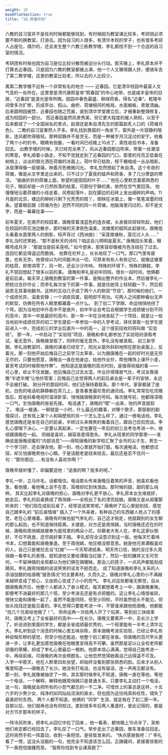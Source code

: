 ```yaml
---
weight: 18
bookFlatSection: true
title: "18.荷塘月色"
---
```


六教的自习室并不是任何时候都能够找到，有时候因为教室课比较多，考研团必须要不断的换教室，打游击。因为自习的人很多，有清华本校的学子，也有很多考研人占座位，偶尔的，还会发生整个六教三栋教学楼，李礼都找不到一个合适的自习室的情况。

考研团有时候也因为自习座位比较分散而被迫分头行动。那天晚上，李礼原本并不打算去近春园。只是因为六教的教室都被占满，他一个人又懒得跟人挤，便骑车去了第二教学楼，这里的教室比较老，所以去的人比较少。

离第二教学楼不远有一个非常有名的地方 —— 近春园。它是清华校园中最富人文气息的一处所在。这里曾是清代康熙皇帝“熙春园”的中心地带，也是咸丰皇帝的旧居，“近春园”是道光皇帝所赐。因园中春色最盛、柳绿荷香，得名“近春”。乾隆年间曾多次扩修，形成亭台、假山、曲桥、荷塘相间的格局，水面蜿蜒，景致清幽。后来圆明园被焚，近春园也随之荒废，直到清华学堂建立后，才被重新整理修复，成为校园的一部分。
而近春园虽然风景秀美，但它更大程度的被人熟知，以至于后来都成了一个全国闻名的景点，起源还是朱自清先生的那篇脍炙人口的《荷塘月色》。
二教的自习室果然人不多。李礼找到靠窗的一角坐下，窗外是一片寂静的暗影，连风都吹得极轻。那种寂静并不是空无，而是一种被岁月沉淀过的安宁。他看了两个小时的书，眼睛有些酸，一看时间已经晚上10点了，索性收拾书本，准备回去。
出教学楼的时候，天已经完全黑了。风从近春园那边吹来，带着一丝潮湿的寒意。李礼顺着小路走，不知不觉就走到了近春园的门口。那里的月亮正低垂在树梢上，淡淡的银光洒在荷塘的冰面上。荷叶早已枯败，枝干蜷缩成一丛丛暗影，冰层薄得像一层玻璃，映着月色微微闪光。
李礼忽然想起了朱自清。这个冬夜的荷塘，像是从文字里走出来的，只不过少了夏夜的蛙声和荷香，多了几分萧瑟的寒凉。
“曲曲折折的荷塘上面，弥望的是田田的叶子……”
他在心里默念着那熟悉的句子，眼前却是一片已然败落的枯茎。可那份宁静的美，依然在空气里回荡。
他慢慢地沿着荷塘的小径走着，风卷起落叶，刮在脚边的石砖上发出细碎的声响。11月底的北京，塘边的柳树只剩下光秃秃的枝丫，倒映在冰面上，像一笔笔泼墨的线条。望着眼前跟《荷塘月色》迥然不同的同一片荷塘，他脑海里闪过的，却不是文字，而是一幕幕往事——


前年夏天，在南开的校园里，唐晚穿着浅蓝色的连衣裙，头发被风轻轻吹起，他们在校园的荷花池边散步。那时候的天津夜色温柔，池塘里的蛙鸣此起彼伏。唐晚低头看着水面里两人的倒影，轻声背过《西洲曲》：“采莲南塘秋，莲花过人头……”
李礼当时还笑她，“那不是秋天的诗吗？咱这会儿明明是夏天。”
唐晚回头笑着，眼睛弯成月牙：“那就当提前采莲呗。”
如今想来，那笑容却像被月色冻结在了过去，连回忆都显得遥远而脆弱。
他靠在栏杆上，长长地叹了一口气。那口气里有疲惫，也有无奈。他曾经以为时间能冲淡一切，可原来有些人有些记忆，就像这塘里的枯荷，即使凋零了，风一吹，还会沙沙作响。
特殊的环境下，特殊的静懿，李礼不禁回想起了很多以前的事。
唐晚和李礼是初中同班。很长一段时间，他俩都是前后桌。每天早上唐晚到教室的第一件事，是掏出整齐的作业本，然后被李礼一把抢过去抄作业；而李礼每次坐下的第一件事，就是往她背上轻轻戳一下，然后假装若无其事地翻书。这样的互动几乎成了两个人的默契“节目”。那时候的他们，一个成绩优异，温柔安静；一个调皮捣蛋，聪明却不用功。可两人之间那种看似无声的默契，仿佛在所有人眼里都藏着一点什么。
到了初二下学期，命运悄悄地拐了个弯。因为当地初中升高中不是直升，初中毕业会考后会根据学生成绩被分到不同的高中，其中一中是最好的高中。那一年一中在当地发起了一个项目，就是让一些当地初中成绩优异的初二学生提前一年参加一中的入学考试，择优录取一批学生提前进入一中，完成初三的学业后直升一中的高一，这个提前招收的班叫做 “实验班”。
那一年，一中启动了“实验班”项目，唐晚和李礼都参加了实验班的录取考试，毫无意外，唐晚被录取了，同样的毫无意外，李礼没有被录取。
初三新学期，李礼进教室时，唐晚的课桌已经空了。阳光从窗外斜斜地照在那张桌面上，反着光。那一刻他开始后悔自己之前学习太草率，以为跟唐晚在一起的好时光是无穷无尽的，只要他愿意，唐晚会一直在他身边，给他作业抄，帮他掩饰上课开小差，甚至考试的时候帮他作弊”。
他知道这是唐晚的高光时刻，是值得祝福的事 —— 可心里，却止不住发酸。他后悔自己过去太混，作业抄得理直气壮，考试全靠唐晚“半遮半掩”让他抄答案；后悔自己总觉得两人的前后桌会是一辈子的安排，永远不会被打破。
刚分开的那段时间，他们还保持着联系。那个年代，家家都装了座机，白色的电话机静静躺在茶几上，是青春里最珍贵的通讯线。李礼常常在吃完晚饭后，趁爸妈看电视时溜进卧室，悄悄拨唐晚家的号码。每次拨号前，他都得深吸一口气，生怕唐晚的爸爸先接。
 电话通了，唐晚的“喂”一出来，他的声音就软了。
电话一接通，一聊就是一小时，什么最近的趣事，对哪个歌手，那部剧的剧情探讨，还有班上某个人和隔壁班的另一个怎么怎么样了，通过一根电话线，李礼感觉唐晚还是坐在自己的前桌，半转过头来微笑的看着自己，跟自己侃侃而谈。李礼心里暗下决心，一定要认真起来，一定也要在一年后的初三会考也考进一中，继续跟唐晚在一起。
但越是喜欢，越容易患得患失。
李礼从班里的同学那里——准确说是唐晚闺蜜的“内部消息”——得知唐晚的新学校汇聚了全市的尖子生，男生一个个学习好、还会弹吉他。那一刻，他心里就开始打鼓。每次通电话，他都想试探，却又怕唐晚笑他小心眼。于是话题老是绕来绕去，最后还是忍不住问一句：“那你那边……有没有人喜欢你啊？”


唐晚早就听懂了，却偏要逗他：“追我的啊？挺多的呢。”

李礼一听，立马炸毛，话都噎住。电话那头传来唐晚压着笑的声音，她喜欢看他急，看他傻，看他嘴上说不在意，耳根却红到快滴血。那时候的甜，甜的那么纯粹。
其实比起李礼对唐晚的担心，唐晚对李礼更不放心。李礼原本女生缘就好，她走后，李礼的前桌换成了周俏嫣——全校出了名的漂亮姑娘。唐晚又是从闺蜜那听来的：“他们现在成前后桌了，经常说说笑笑呢。”
唐晚听了后心里挺别扭，感觉自己跟李礼的 “前后桌情缘” 插入了一个外来者，有种自己的东西被人抢占了的感觉，老在心里堵着。唐晚有时候也挺气李礼的，自己这才刚走，他就跟别的女生聊的那么起劲，也不知道保持距离。关键是，对方还是周俏嫣，当时唐晚还还在的时候，唐晚和周俏嫣就被奉为是班里的两朵小花，仰慕者大有人在，李礼这家伙倒好，不仅不挑食，还尽挑好果子摘。
李礼却完全没意识到这一层。他每天忙着啃书本，幻想着能和唐晚重逢。至于周俏嫣，他压根没那意思。她是他兄弟谭毅喜欢的人，自己只是被拉去当“红娘”——今天帮递纸条，明天传口信，搞的没过多久周俏嫣一看李礼的表情，就知道他又要给谭毅当红娘了，然后一脸的嫌弃又无可奈何，一不留神搞的全班都以为他们俩在搞暧昧。那会儿的孩子，一点风声都能刮成飓风，李礼跟周俏嫣的说说笑笑的谣言不胫而走。 成了知道唐晚和李礼关系的人添油加醋的给唐晚“报告情况”的主要素材。久而久之，唐晚对李礼心里的小不满越来越转变成了担心，又由担心变成了小小的怨气。
李礼对这些都毫无察觉，自从跟唐晚离开后，他整个人都进入了奋斗模式，每天都想着考上一中，跟唐晚重聚。即便考不进最好的那几个班，至少考进去还是有点把握的。这让李礼心情很雀跃，很快又能和唐晚一起了，虽然不能是同班，但至少同校，平时虽然低头不能见，但抬头找找还是能见着的。李礼觉得只要能考进一中，不管谁来跟他抢唐晚，他都能 “找几个兄弟给他做了！”。
但命运再一次给两人开了个玩笑，等到初三快结束时，唐晚又考上了全省最好的高中——在长沙。唐晚又要离开一中，去长沙上学了。听说进到里面的学生，都是全省成绩最优秀的，一个班里能有一半考上清华北大。李礼听到这个消息的时候心里五味杂陈，原本唐晚考进实验班，已经让李礼有种自惭形秽的感觉，但至少他还能追，他整个初三都在发奋。但唐晚的百尺竿头更进一步，让李礼更加感觉唐晚在他眼里变得高不可攀。虽然那是足以让全校老师都骄傲的荣耀，却成了李礼心里最后一根刺。他原本信心满满，觉得自己能考进一中，再续前缘。可唐晚的再次金榜题名，让他忽然觉得她离自己远得遥不可及。
入学一中那天，他在人群里四处张望，却始终没看到那张熟悉的脸。后来才从别人嘴里知道——唐晚去了长沙。她没有打电话，也没有留话，连一声再见都没有。
那一刻，李礼就像被抽空了一样。其实那时候李礼不知道，唐晚一直在等他，等他一个电话，一个解释，解释他跟周俏嫣只是普通关系，只要李礼主动打一个电话，说一句，唐晚就会把所有的小怨气都忘的一干二净。可惜世上的事总是这样，十五六岁的少男少女，纯净的如同灿灿流淌的泉水，但也因为这份纯真和任性，错失了最美好的东西。
两个人都不知道，他俩的 “同学” 生涯，就定格在了初二那一年。自那以后，他们就再也没有同校过。直到很多年后两人重逢时，彼此记得的，都是对方15岁那年的样子。

一阵冷风吹来，把李礼从回忆中拉了回来 。他一看表，都快晚上10点半了，吴彬他们肯定都已经回去了。李礼叹了一口气，举步走出了近春园，推车准备往回走。这时突然手机一阵震动，收到一条短信，是徐皙发来的。
“快点感谢我吧：)” 
李礼看了一愣，这没头没脑的一句，他完全不知道该怎么回。正踌躇间，紧接着徐皙的下一条短信接踵而至。
“我帮你找到专业课真题了”

